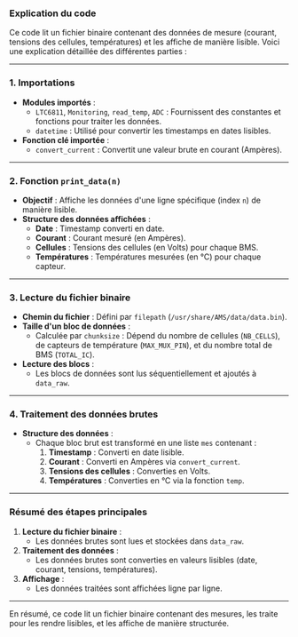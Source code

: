 ### **Explication du code**

Ce code lit un fichier binaire contenant des données de mesure (courant, tensions des cellules, températures) et les affiche de manière lisible. Voici une explication détaillée des différentes parties :

---

### **1. Importations**
- **Modules importés** :
  - `LTC6811`, `Monitoring`, `read_temp`, `ADC` : Fournissent des constantes et fonctions pour traiter les données.
  - `datetime` : Utilisé pour convertir les timestamps en dates lisibles.
- **Fonction clé importée** :
  - `convert_current` : Convertit une valeur brute en courant (Ampères).

---

### **2. Fonction `print_data(n)`**
- **Objectif** : Affiche les données d'une ligne spécifique (index `n`) de manière lisible.
- **Structure des données affichées** :
  - **Date** : Timestamp converti en date.
  - **Courant** : Courant mesuré (en Ampères).
  - **Cellules** : Tensions des cellules (en Volts) pour chaque BMS.
  - **Températures** : Températures mesurées (en °C) pour chaque capteur.

---

### **3. Lecture du fichier binaire**
- **Chemin du fichier** : Défini par `filepath` (`/usr/share/AMS/data/data.bin`).
- **Taille d'un bloc de données** :
  - Calculée par `chunksize` : Dépend du nombre de cellules (`NB_CELLS`), de capteurs de température (`MAX_MUX_PIN`), et du nombre total de BMS (`TOTAL_IC`).
- **Lecture des blocs** :
  - Les blocs de données sont lus séquentiellement et ajoutés à `data_raw`.

---

### **4. Traitement des données brutes**
- **Structure des données** :
  - Chaque bloc brut est transformé en une liste `mes` contenant :
    1. **Timestamp** : Converti en date lisible.
    2. **Courant** : Converti en Ampères via `convert_current`.
    3. **Tensions des cellules** : Converties en Volts.
    4. **Températures** : Converties en °C via la fonction `temp`.

---

### **Résumé des étapes principales**
1. **Lecture du fichier binaire** :
   - Les données brutes sont lues et stockées dans `data_raw`.
2. **Traitement des données** :
   - Les données brutes sont converties en valeurs lisibles (date, courant, tensions, températures).
3. **Affichage** :
   - Les données traitées sont affichées ligne par ligne.

---

En résumé, ce code lit un fichier binaire contenant des mesures, les traite pour les rendre lisibles, et les affiche de manière structurée.